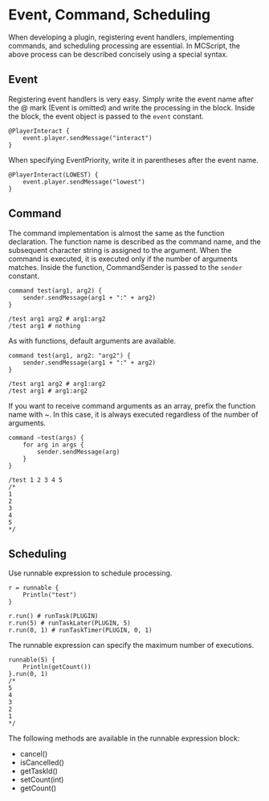 # Event, Command, Scheduling
When developing a plugin, registering event handlers, implementing commands, and scheduling processing are essential.
In MCScript, the above process can be described concisely using a special syntax.

## Event
Registering event handlers is very easy.
Simply write the event name after the @ mark (Event is omitted) and write the processing in the block.
Inside the block, the event object is passed to the `event` constant.
```
@PlayerInteract {
    event.player.sendMessage("interact")
}
```
When specifying EventPriority, write it in parentheses after the event name.
```
@PlayerInteract(LOWEST) {
    event.player.sendMessage("lowest")
}
```
## Command
The command implementation is almost the same as the function declaration.
The function name is described as the command name, and the subsequent character string is assigned to the argument.
When the command is executed, it is executed only if the number of arguments matches.
Inside the function, CommandSender is passed to the `sender` constant.
```
command test(arg1, arg2) {
    sender.sendMessage(arg1 + ":" + arg2)
}
```
```
/test arg1 arg2 # arg1:arg2
/test arg1 # nothing
```
As with functions, default arguments are available.
```
command test(arg1, arg2: "arg2") {
    sender.sendMessage(arg1 + ":" + arg2)
}
```
```
/test arg1 arg2 # arg1:arg2
/test arg1 # arg1:arg2
```
If you want to receive command arguments as an array, prefix the function name with ~.
In this case, it is always executed regardless of the number of arguments.
```
command ~test(args) {
    for arg in args {
        sender.sendMessage(arg)
    }
}
```
```
/test 1 2 3 4 5
/*
1
2
3
4
5
*/
```
## Scheduling
Use runnable expression to schedule processing.
```
r = runnable {
    Println("test")
}

r.run() # runTask(PLUGIN)
r.run(5) # runTaskLater(PLUGIN, 5)
r.run(0, 1) # runTaskTimer(PLUGIN, 0, 1)
```
The runnable expression can specify the maximum number of executions.
```
runnable(5) {
    Println(getCount())
}.run(0, 1)
/*
5
4
3
2
1
*/
```
The following methods are available in the runnable expression block:
* cancel()
* isCancelled()
* getTaskId()
* setCount(int)
* getCount()
